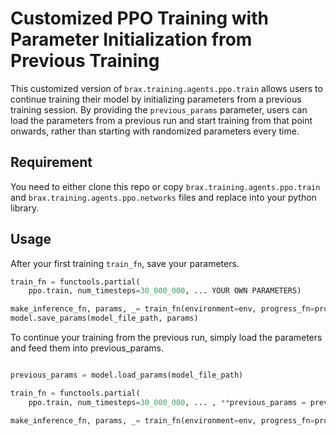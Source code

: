 # Customized PPO Training with Parameter Initialization from Previous Training

This customized version of `brax.training.agents.ppo.train` allows users to continue training their model by initializing parameters from a previous training session.
By providing the `previous_params` parameter, users can load the parameters from a previous run and start training from that point onwards, rather than starting with randomized parameters every time.
## Requirement
You need to either clone this repo or copy `brax.training.agents.ppo.train` and `brax.training.agents.ppo.networks` files and replace into your python library.

## Usage
After your first training `train_fn`, save your parameters. 

```python
train_fn = functools.partial(
    ppo.train, num_timesteps=30_000_000, ... YOUR OWN PARAMETERS)

make_inference_fn, params, _= train_fn(environment=env, progress_fn=progress)
model.save_params(model_file_path, params)

```
To continue your training from the previous run, simply load the parameters and feed them into previous_params.

```python

previous_params = model.load_params(model_file_path)

train_fn = functools.partial(
    ppo.train, num_timesteps=30_000_000, ... , **previous_params = previous_params**)

make_inference_fn, params, _= train_fn(environment=env, progress_fn=progress)
```
